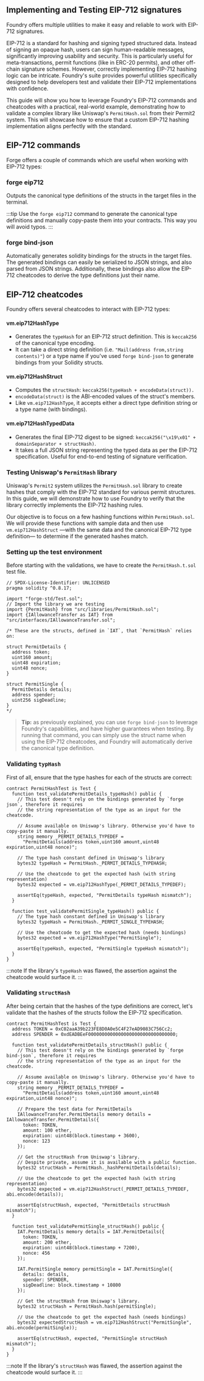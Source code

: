 ## Implementing and Testing EIP-712 signatures

Foundry offers multiple utilities to make it easy and reliable to work with EIP-712 signatures.

EIP-712 is a standard for hashing and signing typed structured data. Instead of signing an opaque hash, users can sign human-readable messages, significantly improving usability and security. This is particularly useful for meta-transactions, permit functions (like in ERC-20 permits), and other off-chain signature schemes. However, correctly implementing EIP-712 hashing logic can be intricate. Foundry's suite provides powerful utilities specifically designed to help developers test and validate their EIP-712 implementations with confidence.

This guide will show you how to leverage Foundry's EIP-712 commands and cheatcodes with a practical, real-world example, demonstrating how to validate a complex library like Uniswap's `PermitHash.sol` from their Permit2 system. This will showcase how to ensure that a custom EIP-712 hashing implementation aligns perfectly with the standard.

## EIP-712 commands

Forge offers a couple of commands which are useful when working with EIP-712 types:

### forge eip712

Outputs the canonical type definitions of the structs in the target files in the terminal.

:::tip
Use the `forge eip712` command to generate the canonical type definitions and manually copy-paste them into your contracts. This way you will avoid typos.
:::

### forge bind-json

Automatically generates solidity bindings for the structs in the target files.
The generated bindings can easily be serialized to JSON strings, and also parsed from JSON strings.
Additionally, these bindings also allow the EIP-712 cheatcodes to derive the type definitions just their name.

## EIP-712 cheatcodes

Foundry offers several cheatcodes to interact with EIP-712 types:

#### vm.eip712HashType

- Generates the `typeHash` for an EIP-712 struct definition. This is `keccak256` of the canonical type encoding.
- It can take a direct string definition (i.e. `"Mail(address from,string contents)"`) or a type name if you've used `forge bind-json` to generate bindings from your Solidity structs.

#### vm.eip712HashStruct

- Computes the `structHash`: `keccak256(typeHash + encodeData(struct)).`
- `encodeData(struct)` is the ABI-encoded values of the struct's members.
- Like `vm.eip712HashType`, it accepts either a direct type definition string or a type name (with bindings).

#### vm.eip712HashTypedData

- Generates the final EIP-712 digest to be signed: `keccak256("\x19\x01" + domainSeparator + structHash)`.
- It takes a full JSON string representing the typed data as per the EIP-712 specification. Useful for end-to-end testing of signature verification.

### Testing Uniswap's `PermitHash` library

Uniswap's `Permit2` system utilizes the `PermitHash.sol` library to create hashes that comply with the EIP-712 standard for various permit structures. In this guide, we will demonstrate how to use Foundry to verify that the library correctly implements the EIP-712 hashing rules.

Our objective is to focus on a few hashing functions within `PermitHash.sol`. We will provide these functions with sample data and then use `vm.eip712HashStruct` —with the same data and the canonical EIP-712 type definition— to determine if the generated hashes match.

### Setting up the test environment

Before starting with the validations, we have to create the `PermitHash.t.sol` test file.

```solidity
// SPDX-License-Identifier: UNLICENSED
pragma solidity ^0.8.17;

import "forge-std/Test.sol";
// Import the library we are testing
import {PermitHash} from "src/libraries/PermitHash.sol";
import {IAllowanceTransfer as IAT} from "src/interfaces/IAllowanceTransfer.sol";

/* These are the structs, defined in `IAT`, that `PermitHash` relies on:

struct PermitDetails {
  address token;
  uint160 amount;
  uint48 expiration;
  uint48 nonce;
}

struct PermitSingle {
  PermitDetails details;
  address spender;
  uint256 sigDeadline;
}
*/
```

> **Tip:** as previously explained, you can use `forge bind-json` to leverage Foundry's capabilities, and have higher guarantees when testing. By running that command, you can simply use the struct name when using the EIP-712 cheatcodes, and Foundry will automatically derive the canonical type definition.

### Validating `typHash`

First of all, ensure that the type hashes for each of the structs are correct:

```solidity
contract PermitHashTest is Test {
  function test_validatePermitDetails_typeHash() public {
    // This test doesn't rely on the bindings generated by `forge json`, therefore it requires
    // the string representation of the type as an input for the cheatcode.

    // Assume available on Uniswap's library. Otherwise you'd have to copy-paste it manually.
    string memory _PERMIT_DETAILS_TYPEDEF =
      "PermitDetails(address token,uint160 amount,uint48 expiration,uint48 nonce)";

    // The type hash constant defined in Uniswap's library
    bytes32 typeHash = PermitHash._PERMIT_DETAILS_TYPEHASH;

    // Use the cheatcode to get the expected hash (with string representation)
    bytes32 expected = vm.eip712HashType(_PERMIT_DETAILS_TYPEDEF);

    assertEq(typeHash, expected, "PermitDetails typeHash mismatch");
  }

  function test_validatePermitSingle_typeHash() public {
    // The type hash constant defined in Uniswap's library
    bytes32 typeHash = PermitHash._PERMIT_SINGLE_TYPEHASH;

    // Use the cheatcode to get the expected hash (needs bindings)
    bytes32 expected = vm.eip712HashType("PermitSingle");

    assertEq(typeHash, expected, "PermitSingle typeHash mismatch");
  }
}
```

:::note
If the library's `typeHash` was flawed, the assertion against the cheatcode would surface it.
:::

### Validating `structHash`

After being certain that the hashes of the type definitions are correct, let's validate that the hashes of the structs follow the EIP-712 specification.

```solidity
contract PermitHashTest is Test {
  address TOKEN = 0xC02aaA39b223FE8D0A0e5C4F27eAD9083C756Cc2;
  address SPENDER = 0xdEADBEeF00000000000000000000000000000000;

  function test_validatePermitDetails_structHash() public {
    // This test doesn't rely on the bindings generated by `forge bind-json`, therefore it requires
    // the string representation of the type as an input for the cheatcode.

    // Assume available on Uniswap's library. Otherwise you'd have to copy-paste it manually.
    string memory _PERMIT_DETAILS_TYPEDEF =
      "PermitDetails(address token,uint160 amount,uint48 expiration,uint48 nonce)";

    // Prepare the test data for PermitDetails
    IAllowanceTransfer.PermitDetails memory details = IAllowanceTransfer.PermitDetails({
      token: TOKEN,
      amount: 100 ether,
      expiration: uint48(block.timestamp + 3600),
      nonce: 123
    });

    // Get the structHash from Uniswap's library.
    // Despite private, assume it is available with a public function.
    bytes32 structHash = PermitHash._hashPermitDetails(details);

    // Use the cheatcode to get the expected hash (with string representation)
    bytes32 expected = vm.eip712HashStruct(_PERMIT_DETAILS_TYPEDEF, abi.encode(details));

    assertEq(structHash, expected, "PermitDetails structHash mismatch");
  }

  function test_validatePermitSingle_structHash() public {
    IAT.PermitDetails memory details = IAT.PermitDetails({
      token: TOKEN,
      amount: 200 ether,
      expiration: uint48(block.timestamp + 7200),
      nonce: 456
    });

    IAT.PermitSingle memory permitSingle = IAT.PermitSingle({
      details: details,
      spender: SPENDER,
      sigDeadline: block.timestamp + 10800
    });

    // Get the structHash from Uniswap's library.
    bytes32 structHash = PermitHash.hash(permitSingle);

    // Use the cheatcode to get the expected hash (needs bindings)
    bytes32 expectedStructHash = vm.eip712HashStruct("PermitSingle", abi.encode(permitSingle));

    assertEq(structHash, expected, "PermitSingle structHash mismatch");
  }
}
```

:::note
If the library's `structHash` was flawed, the assertion against the cheatcode would surface it.
:::
